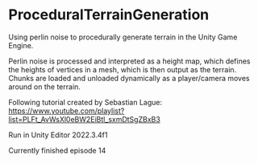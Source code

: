 # ProceduralTerrainGeneration
Using perlin noise to procedurally generate terrain in the Unity Game Engine.

Perlin noise is processed and interpreted as a height map, which defines the heights of vertices in a mesh, which is then output as the terrain.
Chunks are loaded and unloaded dynamically as a player/camera moves around on the terrain.

Following tutorial created by Sebastian Lague:
https://www.youtube.com/playlist?list=PLFt_AvWsXl0eBW2EiBtl_sxmDtSgZBxB3

Run in Unity Editor 2022.3.4f1

Currently finished episode 14
